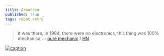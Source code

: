 ```yaml
---
title: Armatron
published: true
tags: robot retro
---
```

>  It was there, in 1984, there were no electronics, this thing was 100% mechanical. - [pure mechanic](https://www.technologyreview.com/2025/04/17/1114456/toy-armatron-modern-robotics-ai-nostalgia/) / [HN](https://news.ycombinator.com/item?id=43718493)

[![caption](https://wp.technologyreview.com/wp-content/uploads/2025/04/DSC01365.jpg?w=2667)](https://www.technologyreview.com/2025/04/17/1114456/toy-armatron-modern-robotics-ai-nostalgia/)
